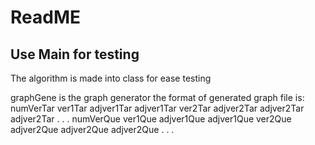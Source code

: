 # ReadME

## Use Main for testing
The algorithm is made into class for ease testing

graphGene is the graph generator
the format of generated graph file is:
numVerTar
ver1Tar adjver1Tar adjver1Tar
ver2Tar adjver2Tar adjver2Tar adjver2Tar
.
.
.
numVerQue
ver1Que adjver1Que adjver1Que
ver2Que adjver2Que adjver2Que adjver2Que
.
.
.
